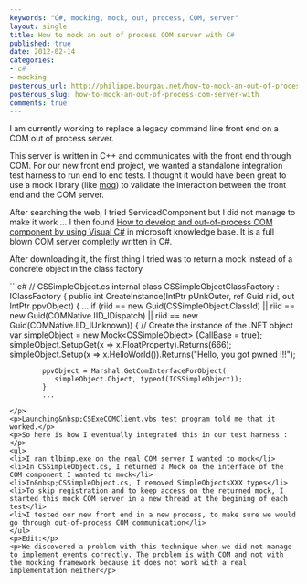 ```yaml
---
keywords: "C#, mocking, mock, out, process, COM, server"
layout: single
title: How to mock an out of process COM server with C#
published: true
date: 2012-02-14
categories:
- c#
- mocking
posterous_url: http://philippe.bourgau.net/how-to-mock-an-out-of-process-com-server-with
posterous_slug: how-to-mock-an-out-of-process-com-server-with
comments: true
---
```

<p>I am currently working to replace a legacy command line front end on a COM out of process server.</p>
<p>This server is written in C++ and communicates with the front end through COM. For our new front end project, we wanted a standalone integration test harness to run end to end tests. I thought it would have been great to use a mock library (like <a href="http://code.google.com/p/moq/">moq</a>) to validate the interaction between the front end and the COM server.</p>
<p>After searching the web, I tried ServicedComponent but I did not manage to make it work ... I then found <a href="http://support.microsoft.com/kb/977996">How to develop and out-of-process COM component by using Visual C#</a>&nbsp;in microsoft knowledge base. It is a full blown COM server completly written in C#.</p>
<p>After downloading it, the first thing I tried was to return a mock instead of a concrete object in the class factory</p>
<p>
```c#
   // CSSimpleObject.cs
   internal class CSSimpleObjectClassFactory : IClassFactory
   {
      public int CreateInstance(IntPtr pUnkOuter, ref Guid riid, out IntPtr ppvObject)
      {
         ...
         if (riid == new Guid(CSSimpleObject.ClassId) ||
            riid == new Guid(COMNative.IID_IDispatch) ||
            riid == new Guid(COMNative.IID_IUnknown))
         {
            // Create the instance of the .NET object
            var simpleObject = new Mock&lt;CSSimpleObject&gt; {CallBase = true};
            simpleObject.SetupGet(x =&gt; x.FloatProperty).Returns(666);
            simpleObject.Setup(x =&gt; x.HelloWorld()).Returns("Hello, you got pwned !!!");

            ppvObject = Marshal.GetComInterfaceForObject(
               simpleObject.Object, typeof(ICSSimpleObject));
            }
            ...
```
</p>
<p>Launching&nbsp;CSExeCOMClient.vbs test program told me that it worked.</p>
<p>So here is how I eventually integrated this in our test harness :</p>
<ul>
<li>I ran tlbimp.exe on the real COM server I wanted to mock</li>
<li>In CSSimpleObject.cs, I returned a Mock on the interface of the COM component I wanted to mock</li>
<li>In&nbsp;CSSimpleObject.cs, I removed SimpleObjectsXXX types</li>
<li>To skip registration and to keep access on the returned mock, I started this mock COM server in a new thread at the begining of each test</li>
<li>I tested our new front end in a new process, to make sure we would go through out-of-process COM communication</li>
</ul>
<p>Edit:</p>
<p>We discovered a problem with this technique when we did not manage to implement events correctly. The problem is with COM and not with the mocking framework because it does not work with a real implementation neither</p>
